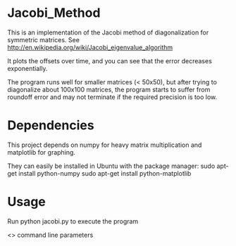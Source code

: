 Jacobi_Method
=============

This is an implementation of the Jacobi method of diagonalization for symmetric matrices. See http://en.wikipedia.org/wiki/Jacobi_eigenvalue_algorithm

It plots the offsets over time, and you can see that the error decreases exponentially.

The program runs well for smaller matrices (< 50x50), but after trying to diagonalize about 100x100 matrices, the program starts to suffer from roundoff error and may not terminate if the required precision is too low.

Dependencies
============
This project depends on numpy for heavy matrix multiplication and matplotlib for graphing.

They can easily be installed in Ubuntu with the package manager:
sudo apt-get install python-numpy
sudo apt-get install python-matplotlib

Usage
=====
Run
python jacobi.py
to execute the program

<<COMING SOON>> command line parameters

